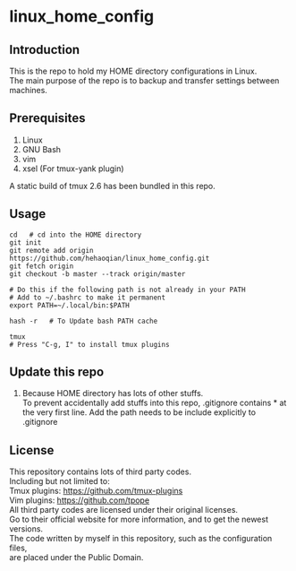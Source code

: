 # linux\_home\_config

## Introduction

This is the repo to hold my HOME directory configurations in Linux.  
The main purpose of the repo is to backup and transfer settings between machines.

## Prerequisites

1. Linux
2. GNU Bash
3. vim
4. xsel (For tmux-yank plugin)

A static build of tmux 2.6 has been bundled in this repo.

## Usage

```
cd   # cd into the HOME directory
git init
git remote add origin https://github.com/hehaoqian/linux_home_config.git
git fetch origin
git checkout -b master --track origin/master

# Do this if the following path is not already in your PATH
# Add to ~/.bashrc to make it permanent
export PATH=~/.local/bin:$PATH

hash -r   # To Update bash PATH cache

tmux
# Press "C-g, I" to install tmux plugins
```

## Update this repo

1. Because HOME directory has lots of other stuffs.  
To prevent accidentally add stuffs into this repo, .gitignore contains \* at  
the very first line. Add the path needs to be include explicitly to .gitignore

## License

This repository contains lots of third party codes.  
Including but not limited to:  
Tmux plugins: https://github.com/tmux-plugins  
Vim plugins: https://github.com/tpope  
All third party codes are licensed under their original licenses.  
Go to their official website for more information, and to get the newest versions.    
The code written by myself in this repository, such as the configuration files,  
are placed under the Public Domain.

